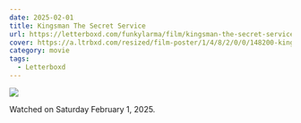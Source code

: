 ```yaml
---
date: 2025-02-01
title: Kingsman The Secret Service
url: https://letterboxd.com/funkylarma/film/kingsman-the-secret-service/
cover: https://a.ltrbxd.com/resized/film-poster/1/4/8/2/0/0/148200-kingsman-the-secret-service-0-600-0-900-crop.jpg?v=cd49b739cf
category: movie
tags:
  - Letterboxd
---
```


![](https://a.ltrbxd.com/resized/film-poster/1/4/8/2/0/0/148200-kingsman-the-secret-service-0-600-0-900-crop.jpg?v=cd49b739cf)

Watched on Saturday February 1, 2025.
